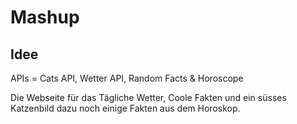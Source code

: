 # Mashup

## Idee

APIs = Cats API, Wetter API, Random Facts & Horoscope

Die Webseite für das Tägliche Wetter, Coole Fakten und ein süsses Katzenbild dazu noch einige Fakten aus dem Horoskop.
